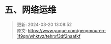 # 五、网络运维





> 更新: 2024-03-20 13:08:52  
> 原文: <https://www.yuque.com/gengmouren-1f9qn/whktvz/tehrxf3df2naafkf>